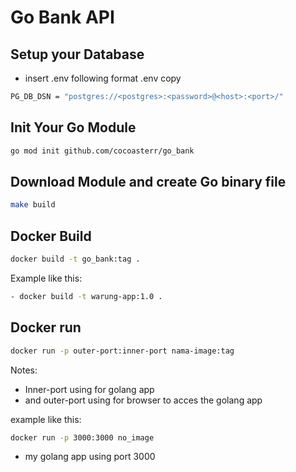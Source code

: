 # Go Bank API

## Setup your Database
- insert .env following format .env copy
```bash
PG_DB_DSN = "postgres://<postgres>:<password>@<host>:<port>/"
```

## Init Your Go Module
```bash
go mod init github.com/cocoasterr/go_bank
```
## Download Module and create Go binary file
```bash
make build
```
## Docker Build
```bash
docker build -t go_bank:tag .
```
Example like this:
 ```bash 
 - docker build -t warung-app:1.0 .
```
## Docker run
```bash
docker run -p outer-port:inner-port nama-image:tag
```
Notes:
- Inner-port using for golang app
- and outer-port using for browser to acces the golang app

example like this:
 ```bash 
docker run -p 3000:3000 no_image
```
- my golang app using port 3000
